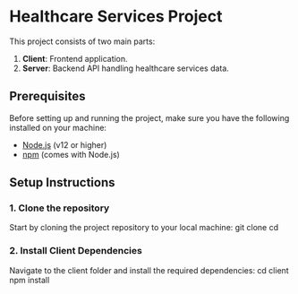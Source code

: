 # Healthcare Services Project

This project consists of two main parts:
1. **Client**: Frontend application.
2. **Server**: Backend API handling healthcare services data.

## Prerequisites
Before setting up and running the project, make sure you have the following installed on your machine:
- [Node.js](https://nodejs.org/) (v12 or higher)
- [npm](https://www.npmjs.com/) (comes with Node.js)

## Setup Instructions

### 1. Clone the repository
Start by cloning the project repository to your local machine:
git clone <url>
cd <directory>

### 2. Install Client Dependencies
Navigate to the client folder and install the required dependencies:
cd client
npm install
